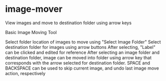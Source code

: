 # image-mover
View images and move to destination folder using arrow keys

Basic Image Moving Tool

Select folder location of images to move using "Select Image Folder"
Select destination folder for images using arrow buttons
After selecting, "Label" can be clicked and edited for reference
After selecting an image folder and destination folder, image can be moved into folder using arrow key that corresponds with the arrow selected for destination folder.
SPACE and BACKSPACE can be used to skip current image, and undo last image move action, respectively
